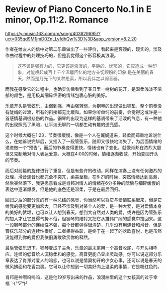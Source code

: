 # Review of Piano Concerto No.1 in E minor, Op.11:2. Romance

https://y.music.163.com/m/song/403829695/?uct=035qd9M1jmD0ZnLLyfdhQw%3D%3D&app_version=8.2.20

作者在给友人的信中对第二乐章做出了一些评价，看起来是客观的，现实的，涉及作曲过程中的处理技巧的，但是我觉得这个形容极其浪漫。

> 这不该是强有力的，它更该是浪漫的，平静的，忧郁的，它应造成一种印象，对能唤起成百上千个温馨回忆的地方亲切顾盼的印象.是在美丽的春天，然而是月光下的某种思索，所以我伴之以弱音器。

而我在感受它的过程中，也确实仿佛看到了春日里一树树的花开，是温柔浅淡不浓郁的颜色，是用极其细碎绵密的情绪包裹心脏的美好。

乐章开头是管弦乐，由弱到强，再由强转弱，为钢琴的出现做出铺垫，整个前奏没有陡峭的过渡，所有的衔接都无比缓和。如果你听单纯的前奏，会觉得这或许是一首感情基调很悲伤的作品。钢琴的出现为这样的基调带来了活泼的气息，有一种他的出现照亮了黑暗，让平淡无聊的一切都生动有趣的透亮感。

这个时候大概在1:23，节奏很缓慢，像是一个人在娓娓道来，轻柔而郑重地诉说什么，在她诉说完毕后，又插入了一段管弦乐，随即又很快地消失了，为后面情绪的递进做一个“预告”，而后的节奏变得更快，情绪也有了变化，就像肖邦在浓烈大胆但又克制地对情人表达爱意。大概在4:00的时候，情绪逐渐收敛，开始变回开头的节奏。

而后对前篇的旋律进行了重复，但是有些许的改动，同样在演奏上没有任何激烈的处理，滑音连音也都完全不突兀，柔美至极，在6:21的时候，突然情绪达到高潮，然后突然落下，我更愿意看成是肖邦对情人的情绪在6分多钟的酝酿与细碎缓慢的表达中逐渐爆发，但是他的底色还是温柔，于是在最后回归。

回归之后的部分真的有一种总结的感觉，你当然可以将它与爱情联系起来，但是它给我的感觉要更加宏大，已经不涉及到对某个人的爱，是一种大爱，是对爱情本身的美好的赞颂，也可以让人想到春天，想到大自然对人类的爱。或许是因为管弦乐的加入才让它显得气势不俗，但钢琴的陪衬又把它从雄伟广阔的感觉中拉回来。这一段钢琴部分的连续性不强，每个音都弹得很清楚，几乎没有用连音和滑音，但是管弦乐部分的连续性很好，二者相得益彰，是终于在一起了的欢欣喜悦，也是虽然没能得到你的爱但我依旧勇敢欣赏你的释然。

最后管弦乐退下，钢琴变成了主角，乐章的最末尾用一个高音收尾，与开头相呼应。连续的低音给人沉稳柔和的感觉，高音更能凸显出灵动感。你可以说这部分乐章表达了肖邦对爱人的暗恋，也可以说是情窦初开的少女心事，还可以说是春天的微风拂面和花香包裹。它可以让你想到一切美好向上温柔的事情，它是粉红色的。

肖邦是神啊呜呜呜，这是他19岁写出来的作品，浪漫曲里的这个女孩真的过于幸福╰(*°▽°*)╯